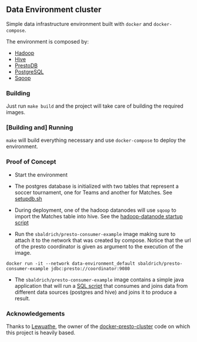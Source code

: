 ## Data Environment cluster

Simple data infrastructure environment built with `docker` and `docker-compose`.

The environment is composed by:

* [Hadoop](https://hadoop.apache.org/)
* [Hive](https://hive.apache.org/)
* [PrestoDB](https://prestodb.io/)
* [PostgreSQL](https://www.postgresql.org/)
* [Sqoop](https://sqoop.apache.org/)

### Building

Just run `make build` and the project will take care of building the required images.

### [Building and] Running

`make` will build everything necessary and use `docker-compose` to deploy the environment.

### Proof of Concept

* Start the environment

* The postgres database is initialized with two tables that represent a soccer tournament, one for Teams and another for Matches. See [setupdb.sh](https://github.com/sbaldrich/data-environment-poc/blob/master/conf/postgres/setupdb.sh)

* During deployment, one of the hadoop datanodes will use `sqoop` to import the Matches table into hive. See the [hadoop-datanode startup script](https://github.com/sbaldrich/data-environment-poc/blob/master/hadoop/hadoop-datanode/start.sh)

* Run the `sbaldrich/presto-consumer-example` image making sure to attach it to the network that was created by compose. Notice that the url of the presto coordinator is given as argument to the execution of the image.
```
docker run -it --network data-environment_default sbaldrich/presto-consumer-example jdbc:presto://coordinator:9080
```

* The `sbaldrich/presto-consumer-example` image contains a simple java application that will run a [SQL script](https://github.com/sbaldrich/data-environment-poc/blob/master/consumer/src/main/resources/query.sql) that consumes and joins data from different data sources (postgres and hive) and joins it to produce a result.

### Acknowledgements

Thanks to [Lewuathe](https://github.com/Lewuathe/), the owner of the [docker-presto-cluster](https://github.com/Lewuathe/docker-presto-cluster) code on which this project is heavily based.
